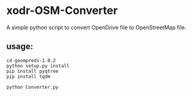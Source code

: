 # xodr-OSM-Converter

A simple python script to convert OpenDrive file to OpenStreetMap file.


## usage:
```
cd geompreds-1.0.2
python setup.py install
pip install pyqtree
pip install tqdm

python Converter.py
```
